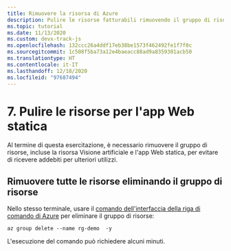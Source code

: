 ```yaml
---
title: Rimuovere la risorsa di Azure
description: Pulire le risorse fatturabili rimuovendo il gruppo di risorse con un comando dell'interfaccia della riga di comando di Azure.
ms.topic: tutorial
ms.date: 11/13/2020
ms.custom: devx-track-js
ms.openlocfilehash: 132ccc26a4ddf17eb38be1573f462492fe1f7f0c
ms.sourcegitcommit: 1c508f5ba73a12e4baeacc88ad9a8359301acb50
ms.translationtype: HT
ms.contentlocale: it-IT
ms.lasthandoff: 12/18/2020
ms.locfileid: "97687494"
---
```

# <a name="7-clean-up-resources-for-static-web-app"></a>7. Pulire le risorse per l'app Web statica

Al termine di questa esercitazione, è necessario rimuovere il gruppo di risorse, incluse la risorsa Visione artificiale e l'app Web statica, per evitare di ricevere addebiti per ulteriori utilizzi. 

## <a name="remove-all-the-resources-by-removing-resource-group"></a>Rimuovere tutte le risorse eliminando il gruppo di risorse

Nello stesso terminale, usare il [comando dell'interfaccia della riga di comando di Azure](/cli/azure/group?view=azure-cli-latest#az_group_delete) per eliminare il gruppo di risorse:

```azurecli
az group delete --name rg-demo  -y
```

L'esecuzione del comando può richiedere alcuni minuti. 
